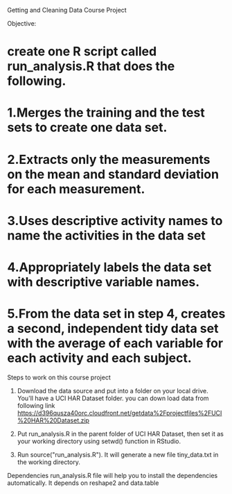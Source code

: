Getting and Cleaning Data Course Project

Objective:
# create one R script called run_analysis.R that does the following. 
# 1.Merges the training and the test sets to create one data set.
# 2.Extracts only the measurements on the mean and standard deviation for each measurement. 
# 3.Uses descriptive activity names to name the activities in the data set
# 4.Appropriately labels the data set with descriptive variable names. 
# 5.From the data set in step 4, creates a second, independent tidy data set with the average of each variable for each activity and each subject.


Steps to work on this course project

1. Download the data source and put into a folder on your local drive. You'll have a UCI HAR Dataset folder.
  you can down load data from following link
  https://d396qusza40orc.cloudfront.net/getdata%2Fprojectfiles%2FUCI%20HAR%20Dataset.zip 

2. Put run_analysis.R in the parent folder of UCI HAR Dataset, then set it as your working directory using setwd() function in RStudio.
3. Run source("run_analysis.R"). It will generate a new file tiny_data.txt in the working directory.

Dependencies
run_analysis.R file will help you to install the dependencies automatically. 
It depends on reshape2 and data.table

